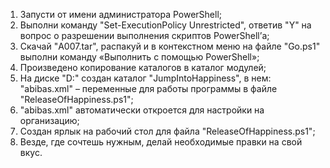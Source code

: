 1)	Запусти от имени администратора PowerShell;
2)	Выполни команду "Set-ExecutionPolicy Unrestricted", ответив "Y" на вопрос о разрешении выполнения скриптов PowerShell’а;
3)	Скачай "A007.tar", распакуй и в контекстном меню на файле "Go.ps1" выполни команду «Выполнить с помощью PowerShell»;
4)	Произведено копирование каталогов в каталог модулей;
5)	На диске "D:" создан каталог "JumpIntoHappiness", в нем:  "abibas.xml" – переменные для работы программы в файле "ReleaseOfHappiness.ps1";
6)	"abibas.xml" автоматически откроется для настройки на организацию;
7)	Создан ярлык на рабочий стол для файла "ReleaseOfHappiness.ps1";
8)	Везде, где сочтешь нужным, делай необходимые правки на свой вкус.

<!---
DIPx2/DIPx2 is a ✨ special ✨ repository because its `README.md` (this file) appears on your GitHub profile.
You can click the Preview link to take a look at your changes.
--->
